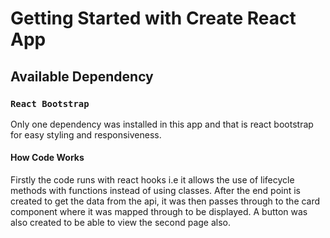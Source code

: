 # Getting Started with Create React App

## Available Dependency

### `React Bootstrap`

Only one dependency was installed in this app and that is react bootstrap for easy styling and responsiveness.

#### How Code Works

Firstly the code runs with react hooks i.e  it allows the use of lifecycle methods with functions instead of using classes. After the end point is created to get the data from the api, it was then passes through to the card component where it was mapped through to be displayed. 
A button was also created to be able to view the second page also.